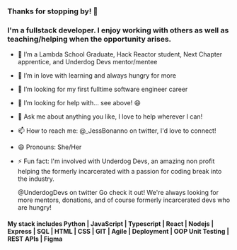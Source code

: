 ### Thanks for stopping by! 👋
### I'm a fullstack developer. I enjoy working with others as well as teaching/helping when the opportunity arises.

- 🔭 I’m a Lambda School Graduate, Hack Reactor student, Next Chapter apprentice, and Underdog Devs mentor/mentee
- 🌱 I’m in love with learning and always hungry for more
- 👯 I’m looking for my first fulltime software engineer career
- 🤔 I’m looking for help with... see above! 😄
- 💬 Ask me about anything you like, I love to help wherever I can!
- 📫 How to reach me: @_JessBonanno on twitter, I'd love to connect!
- 😄 Pronouns: She/Her
- ⚡ Fun fact: I'm involved with Underdog Devs, an amazing non profit helping the formerly incarcerated with a passion for coding break into the industry.

   @UnderdogDevs on twitter Go check it out! We're always looking for more mentors, donations, and of course formerly incarcerated devs who are hungry!

#### My stack includes Python | JavaScript | Typescript | React |  Nodejs | Express |  SQL | HTML | CSS | GIT | Agile | Deployment | OOP  Unit Testing | REST APIs | Figma

